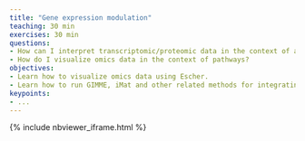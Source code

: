 ```yaml
---
title: "Gene expression modulation"
teaching: 30 min
exercises: 30 min
questions:
- How can I interpret transcriptomic/proteomic data in the context of a metabolic model?
- How do I visualize omics data in the context of pathways?
objectives:
- Learn how to visualize omics data using Escher.
- Learn how to run GIMME, iMat and other related methods for integrating expression data into models.
keypoints:
- ...
---
```


{% include nbviewer_iframe.html %}
